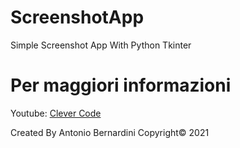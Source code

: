 # ScreenshotApp
Simple Screenshot App With Python Tkinter

# Per maggiori informazioni

Youtube: [Clever Code](https://www.youtube.com/watch?v=OxT-FOJvsLY&ab_channel=CleverCode)

Created By Antonio Bernardini Copyright© 2021
